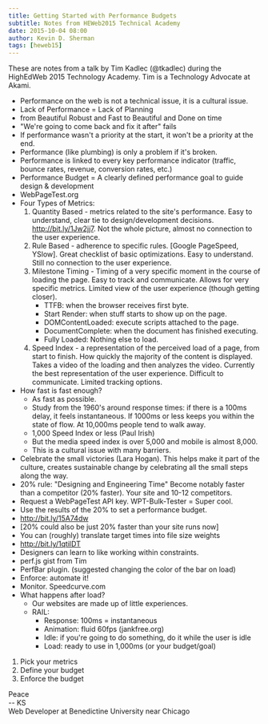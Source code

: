 ```yaml
---
title: Getting Started with Performance Budgets
subtitle: Notes from HEWeb2015 Technical Academy
date: 2015-10-04 08:00
author: Kevin D. Sherman
tags: [heweb15]
---
```


These are notes from a talk by Tim Kadlec (@tkadlec) during the HighEdWeb 2015 Technology Academy. Tim is a Technology Advocate at Akami. 

* Performance on the web is not a technical issue, it is a cultural issue. 
* Lack of Performance = Lack of Planning
* from Beautiful Robust and Fast to Beautiful and Done on time
* "We're going to come back and fix it after" fails
* If performance wasn't a priority at the start, it won't be a priority at the end.
* Performance (like plumbing) is only a problem if it's broken.
* Performance is linked to every key performance indicator (traffic, bounce rates, revenue, conversion rates, etc.)
* Performance Budget = A clearly defined performance goal to guide design & development
* WebPageTest.org
* Four Types of Metrics: 
	1. Quantity Based - metrics related to the site's performance. Easy to understand, clear tie to design/development decisions. http://bit.ly/1Jw2jj7. Not the whole picture, almost no connection to the user experience.
	2. Rule Based - adherence to specific rules. [Google PageSpeed, YSlow]. Great checklist of basic optimizations. Easy to understand. Still no connection to the user experience. 
	3. Milestone Timing - Timing of a very specific moment in the course of loading the page. Easy to track and communicate. Allows for very specific metrics. Limited view of the user experience (though getting closer).
		* TTFB: when the browser receives first byte. 
		* Start Render: when stuff starts to show up on the page. 
		* DOMContentLoaded: execute scripts attached to the page. 
		* DocumentComplete: when the document has finished executing. 
		* Fully Loaded: Nothing else to load.
	4. Speed Index - a representation of the perceived load of a page, from start to finish. How quickly the majority of the content is displayed. Takes a video of the loading and then analyzes the video. Currently the best representation of the user experience. Difficult to communicate. Limited tracking options.
* How fast is fast enough?
	* As fast as possible.
	* Study from the 1960's around response times: if there is a 100ms delay, it feels instantaneous. If 1000ms or less keeps you within the state of flow. At 10,000ms people tend to walk away.
	* 1,000 Speed Index or less (Paul Irish)
	* But the media speed index is over 5,000 and mobile is almost 8,000. 
	* This is a cultural issue with many barriers. 
* Celebrate the small victories (Lara Hogan). This helps make it part of the culture, creates sustainable change by celebrating all the small steps along the way.
* 20% rule: "Designing and Engineering Time" Become notably faster than a competitor (20% faster). Your site and 10-12 competitors. 
* Request a WebPageTest API key. WPT-Bulk-Tester = Super cool.
* Use the results of the 20% to set a performance budget. 
* http://bit.ly/15A74dw
* [20% could also be just 20% faster than your site runs now]
* You can (roughly) translate target times into file size weights
* http://bit.ly/1qtilDT
* Designers can learn to like working within constraints.
* perf.js gist from Tim
* PerfBar plugin. (suggested changing the color of the bar on load)
* Enforce: automate it!
* Monitor. Speedcurve.com
* What happens after load?
	* Our websites are made up of little experiences. 
	* RAIL: 
		* Response: 100ms = instantaneous
		* Animation: fluid 60fps (jankfree.org)
		* Idle: if you're going to do something, do it while the user is idle 
		* Load: ready to use in 1,000ms (or your budget/goal)
1. Pick your metrics
2. Define your budget
3. Enforce the budget 


Peace<br>-- KS<br>Web Developer at Benedictine University near Chicago
